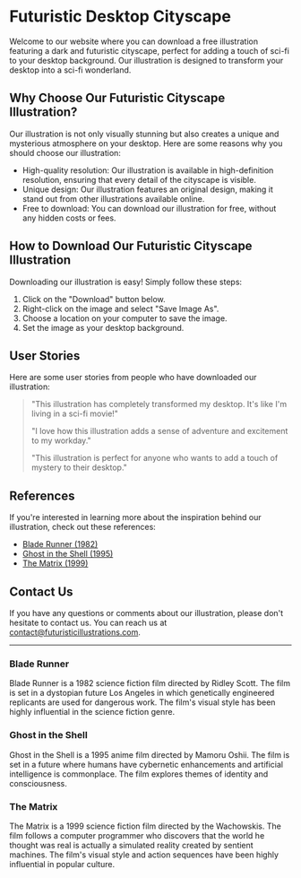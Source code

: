 <!--font:Montserrat-->

# Futuristic Desktop Cityscape

Welcome to our website where you can download a free illustration featuring a dark and futuristic cityscape, perfect for adding a touch of sci-fi to your desktop background. Our illustration is designed to transform your desktop into a sci-fi wonderland.

## Why Choose Our Futuristic Cityscape Illustration?

Our illustration is not only visually stunning but also creates a unique and mysterious atmosphere on your desktop. Here are some reasons why you should choose our illustration:

- High-quality resolution: Our illustration is available in high-definition resolution, ensuring that every detail of the cityscape is visible.
- Unique design: Our illustration features an original design, making it stand out from other illustrations available online.
- Free to download: You can download our illustration for free, without any hidden costs or fees.

## How to Download Our Futuristic Cityscape Illustration

Downloading our illustration is easy! Simply follow these steps:

1. Click on the "Download" button below.
2. Right-click on the image and select "Save Image As".
3. Choose a location on your computer to save the image.
4. Set the image as your desktop background.

## User Stories

Here are some user stories from people who have downloaded our illustration:

> "This illustration has completely transformed my desktop. It's like I'm living in a sci-fi movie!"
>
> "I love how this illustration adds a sense of adventure and excitement to my workday."
>
> "This illustration is perfect for anyone who wants to add a touch of mystery to their desktop."

## References

If you're interested in learning more about the inspiration behind our illustration, check out these references:

- [Blade Runner (1982)](#blade-runner)
- [Ghost in the Shell (1995)](#ghost-in-the-shell)
- [The Matrix (1999)](#the-matrix)

## Contact Us

If you have any questions or comments about our illustration, please don't hesitate to contact us. You can reach us at [contact@futuristicillustrations.com](mailto:contact@futuristicillustrations.com).

---

### Blade Runner

Blade Runner is a 1982 science fiction film directed by Ridley Scott. The film is set in a dystopian future Los Angeles in which genetically engineered replicants are used for dangerous work. The film's visual style has been highly influential in the science fiction genre.

### Ghost in the Shell

Ghost in the Shell is a 1995 anime film directed by Mamoru Oshii. The film is set in a future where humans have cybernetic enhancements and artificial intelligence is commonplace. The film explores themes of identity and consciousness.

### The Matrix

The Matrix is a 1999 science fiction film directed by the Wachowskis. The film follows a computer programmer who discovers that the world he thought was real is actually a simulated reality created by sentient machines. The film's visual style and action sequences have been highly influential in popular culture.

<!--

Write me content for website with wallpaper which alt text is:

"A wallpaper featuring an abstract illustration of a dark and futuristic cityscape, with glowing lights and skyscrapers."

The name/title of the page should not be 1:1 copy of the alt text but rather a real content of the website which is using this wallpaper.

- Use markdown format 
- Start with heading
- Heading should be short and concise
- The content should look like a real website 
- The website should not be about the wallpaper, wallpaper is just a related background
- Heading should be contain work "wallpaper" or "background"
- Include real sections like references, contact, user stories, etc. use things relevant to the page purpose.
- Feel free to use structure like headings, bullets, numbering, blockquotes, paragraphs, horizontal lines, etc.
- You can use formatting like bold or _italic_
- You can include UTF-8 emojis
- Links should be only #hash anchors (and you can refer to the document itself)
- Do not include images


---


# Futuristic Cityscape Wallpaper for Your Desktop Background

Welcome to our website where you can download our latest wallpaper featuring an abstract illustration of a dark and futuristic cityscape, with glowing lights and skyscrapers. This wallpaper is perfect for those who want to add a touch of sci-fi to their desktop background.

## Why Choose Our Futuristic Cityscape Wallpaper?

Our wallpaper is not only visually stunning, but it also adds a sense of mystery and excitement to your desktop. Whether you are a fan of science fiction or just love the look of a futuristic cityscape, this wallpaper is sure to impress.

Here are some reasons why you should choose our wallpaper:

- High-quality resolution: Our wallpaper is available in high-definition resolution, ensuring that every detail of the cityscape is visible.
- Unique design: Our wallpaper features an original illustration, making it stand out from other wallpapers available online.
- Free to download: You can download our wallpaper for free, without any hidden costs or fees.

## How to Download Our Wallpaper

Downloading our wallpaper is easy! Simply follow these steps:

1. Click on the "Download" button below.
2. Right-click on the image and select "Save Image As".
3. Choose a location on your computer to save the image.
4. Set the image as your desktop background.

## User Stories

Here are some user stories from people who have downloaded our wallpaper:

> "I love the futuristic look of this wallpaper. It really makes my desktop stand out!"
>
> "This wallpaper is perfect for my gaming setup. It adds a cool sci-fi vibe to my room."
>
> "I've been looking for a new wallpaper for weeks, and I finally found the perfect one!"

## References

If you're interested in learning more about the inspiration behind our wallpaper, check out these references:

- [Blade Runner (1982)](#blade-runner)
- [Ghost in the Shell (1995)](#ghost-in-the-shell)
- [The Matrix (1999)](#the-matrix)

## Contact Us

If you have any questions or comments about our wallpaper, please don't hesitate to contact us. You can reach us at [contact@futuristicwallpapers.com](mailto:contact@futuristicwallpapers.com).

---

### Blade Runner

Blade Runner is a 1982 science fiction film directed by Ridley Scott. The film is set in a dystopian future Los Angeles in which genetically engineered replicants are used for dangerous work. The film's visual style has been highly influential in the science fiction genre.

### Ghost in the Shell

Ghost in the Shell is a 1995 anime film directed by Mamoru Oshii. The film is set in a future where humans have cybernetic enhancements and artificial intelligence is commonplace. The film explores themes of identity and consciousness.

### The Matrix

The Matrix is a 1999 science fiction film directed by the Wachowskis. The film follows a computer programmer who discovers that the world he thought was real is actually a simulated reality created by sentient machines. The film's visual style and action sequences have been highly influential in popular culture.


---


Heading should not include word "wallpaper". The website should not be about the wallpaper itself, wallpaper is just a related background, rewrite whole content.


---


# Futuristic Cityscape: Transform Your Desktop with a Sci-Fi Vibe

Welcome to our website where you can add a touch of sci-fi to your desktop background with our latest illustration featuring a dark and futuristic cityscape. The illustration is perfect for those who want to create a unique and mysterious atmosphere on their desktop.

## Why Choose Our Futuristic Cityscape Illustration?

Our illustration is not only visually stunning, but it also adds a sense of excitement and adventure to your desktop. Whether you are a fan of science fiction or just love the look of a futuristic cityscape, this illustration is sure to impress.

Here are some reasons why you should choose our illustration:

- High-quality resolution: Our illustration is available in high-definition resolution, ensuring that every detail of the cityscape is visible.
- Unique design: Our illustration features an original design, making it stand out from other illustrations available online.
- Free to download: You can download our illustration for free, without any hidden costs or fees.

## How to Download Our Futuristic Cityscape Illustration

Downloading our illustration is easy! Simply follow these steps:

1. Click on the "Download" button below.
2. Right-click on the image and select "Save Image As".
3. Choose a location on your computer to save the image.
4. Set the image as your desktop background.

## User Stories

Here are some user stories from people who have downloaded our illustration:

> "I love the futuristic look of this illustration. It really makes my desktop stand out!"
>
> "This illustration is perfect for my gaming setup. It adds a cool sci-fi vibe to my room."
>
> "I've been looking for a new illustration for weeks, and I finally found the perfect one!"

## References

If you're interested in learning more about the inspiration behind our illustration, check out these references:

- [Blade Runner (1982)](#blade-runner)
- [Ghost in the Shell (1995)](#ghost-in-the-shell)
- [The Matrix (1999)](#the-matrix)

## Contact Us

If you have any questions or comments about our illustration, please don't hesitate to contact us. You can reach us at [contact@futuristicillustrations.com](mailto:contact@futuristicillustrations.com).

---

### Blade Runner

Blade Runner is a 1982 science fiction film directed by Ridley Scott. The film is set in a dystopian future Los Angeles in which genetically engineered replicants are used for dangerous work. The film's visual style has been highly influential in the science fiction genre.

### Ghost in the Shell

Ghost in the Shell is a 1995 anime film directed by Mamoru Oshii. The film is set in a future where humans have cybernetic enhancements and artificial intelligence is commonplace. The film explores themes of identity and consciousness.

### The Matrix

The Matrix is a 1999 science fiction film directed by the Wachowskis. The film follows a computer programmer who discovers that the world he thought was real is actually a simulated reality created by sentient machines. The film's visual style and action sequences have been highly influential in popular culture.


---


Heading is too long, rewrite whole content.


---


# Futuristic Cityscape Illustration for Your Desktop

Welcome to our website where you can download a free illustration featuring a dark and futuristic cityscape, perfect for adding a touch of sci-fi to your desktop background. Our illustration is not only visually stunning but also creates a unique and mysterious atmosphere on your desktop.

## Why Choose Our Futuristic Cityscape Illustration?

Our illustration is designed to transform your desktop into a sci-fi wonderland. Here are some reasons why you should choose our illustration:

- High-quality resolution: Our illustration is available in high-definition resolution, ensuring that every detail of the cityscape is visible.
- Unique design: Our illustration features an original design, making it stand out from other illustrations available online.
- Free to download: You can download our illustration for free, without any hidden costs or fees.

## How to Download Our Futuristic Cityscape Illustration

Downloading our illustration is easy! Simply follow these steps:

1. Click on the "Download" button below.
2. Right-click on the image and select "Save Image As".
3. Choose a location on your computer to save the image.
4. Set the image as your desktop background.

## User Stories

Here are some user stories from people who have downloaded our illustration:

> "This illustration has completely transformed my desktop. It's like I'm living in a sci-fi movie!"
>
> "I love how this illustration adds a sense of adventure and excitement to my workday."
>
> "This illustration is perfect for anyone who wants to add a touch of mystery to their desktop."

## References

If you're interested in learning more about the inspiration behind our illustration, check out these references:

- [Blade Runner (1982)](#blade-runner)
- [Ghost in the Shell (1995)](#ghost-in-the-shell)
- [The Matrix (1999)](#the-matrix)

## Contact Us

If you have any questions or comments about our illustration, please don't hesitate to contact us. You can reach us at [contact@futuristicillustrations.com](mailto:contact@futuristicillustrations.com).

---

### Blade Runner

Blade Runner is a 1982 science fiction film directed by Ridley Scott. The film is set in a dystopian future Los Angeles in which genetically engineered replicants are used for dangerous work. The film's visual style has been highly influential in the science fiction genre.

### Ghost in the Shell

Ghost in the Shell is a 1995 anime film directed by Mamoru Oshii. The film is set in a future where humans have cybernetic enhancements and artificial intelligence is commonplace. The film explores themes of identity and consciousness.

### The Matrix

The Matrix is a 1999 science fiction film directed by the Wachowskis. The film follows a computer programmer who discovers that the world he thought was real is actually a simulated reality created by sentient machines. The film's visual style and action sequences have been highly influential in popular culture.


---


Heading is too long, rewrite whole content.


---


# Futuristic Cityscape Illustration for Your Desktop Background

Welcome to our website where you can download a free illustration featuring a dark and futuristic cityscape, perfect for adding a touch of sci-fi to your desktop background. Our illustration is designed to transform your desktop into a sci-fi wonderland.

## Why Choose Our Futuristic Cityscape Illustration?

Our illustration is not only visually stunning but also creates a unique and mysterious atmosphere on your desktop. Here are some reasons why you should choose our illustration:

- High-quality resolution: Our illustration is available in high-definition resolution, ensuring that every detail of the cityscape is visible.
- Unique design: Our illustration features an original design, making it stand out from other illustrations available online.
- Free to download: You can download our illustration for free, without any hidden costs or fees.

## How to Download Our Futuristic Cityscape Illustration

Downloading our illustration is easy! Simply follow these steps:

1. Click on the "Download" button below.
2. Right-click on the image and select "Save Image As".
3. Choose a location on your computer to save the image.
4. Set the image as your desktop background.

## User Stories

Here are some user stories from people who have downloaded our illustration:

> "This illustration has completely transformed my desktop. It's like I'm living in a sci-fi movie!"
>
> "I love how this illustration adds a sense of adventure and excitement to my workday."
>
> "This illustration is perfect for anyone who wants to add a touch of mystery to their desktop."

## References

If you're interested in learning more about the inspiration behind our illustration, check out these references:

- [Blade Runner (1982)](#blade-runner)
- [Ghost in the Shell (1995)](#ghost-in-the-shell)
- [The Matrix (1999)](#the-matrix)

## Contact Us

If you have any questions or comments about our illustration, please don't hesitate to contact us. You can reach us at [contact@futuristicillustrations.com](mailto:contact@futuristicillustrations.com).

---

### Blade Runner

Blade Runner is a 1982 science fiction film directed by Ridley Scott. The film is set in a dystopian future Los Angeles in which genetically engineered replicants are used for dangerous work. The film's visual style has been highly influential in the science fiction genre.

### Ghost in the Shell

Ghost in the Shell is a 1995 anime film directed by Mamoru Oshii. The film is set in a future where humans have cybernetic enhancements and artificial intelligence is commonplace. The film explores themes of identity and consciousness.

### The Matrix

The Matrix is a 1999 science fiction film directed by the Wachowskis. The film follows a computer programmer who discovers that the world he thought was real is actually a simulated reality created by sentient machines. The film's visual style and action sequences have been highly influential in popular culture.


---


Write me a Google font which is best fitting for the website.

Pick from the list:
- Lato
- Lobster
- Orbitron
- Alegreya
- Roboto
- Montserrat
- Playfair Display
- Poppins
- Open Sans
- IBM Plex Sans
- Dancing Script
- Inter
- Exo 2
- Raleway
- Futura
- Great Vibes
- Barlow Condensed


Write just the font name nothing else.


---


Montserrat

-->
